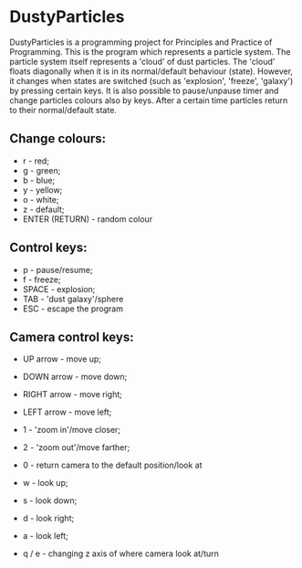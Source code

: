 # DustyParticles
DustyParticles is a programming project for Principles and Practice of Programming.
This is the program which represents a particle system.
The particle system itself represents a 'cloud' of dust particles.
The 'cloud' floats diagonally when it is in its normal/default behaviour (state).
However, it changes when states are switched (such as 'explosion', 'freeze', 'galaxy')
by pressing certain keys.
It is also possible to pause/unpause timer and change particles colours also by keys.
After a certain time particles return to their normal/default state.
## Change colours:

- r - red; 
- g - green; 
- b - blue; 
- y - yellow; 
- o - white; 
- z - default; 
- ENTER (RETURN) - random colour

## Control keys:

- p - pause/resume; 
- f - freeze;
- SPACE - explosion; 
- TAB - 'dust galaxy'/sphere
- ESC - escape the program

## Camera control keys:

- UP arrow - move up; 
- DOWN arrow - move down; 
- RIGHT arrow - move right; 
- LEFT arrow - move left;

- 1 - 'zoom in'/move closer; 
- 2 - 'zoom out'/move farther; 
- 0 - return camera to the default position/look at

- w - look up; 
- s - look down; 
- d - look right; 
- a - look left; 
- q / e - changing z axis of where camera look at/turn
